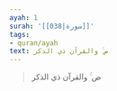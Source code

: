 ```yaml
---
ayah: 1
surah: '[[038|سورة]]'
tags:
- quran/ayah
text: ص ۚ والقرآن ذي الذكر
---
```

> ص ۚ والقرآن ذي الذكر
